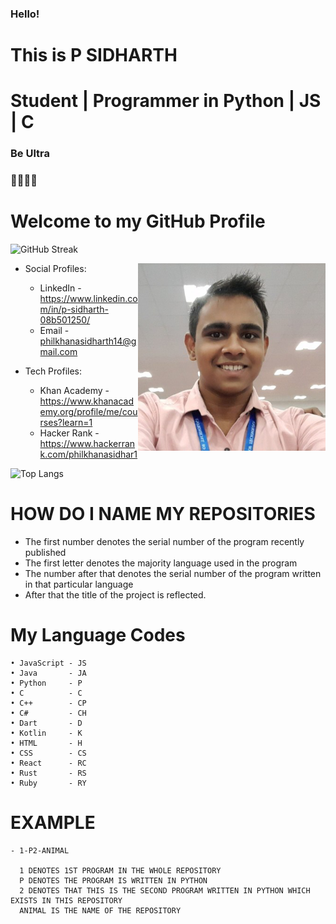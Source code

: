 ### Hello!
# This is P SIDHARTH 
# Student | Programmer in Python | JS | C
### Be Ultra
### 🧑‍💻🇮🇳 

# Welcome to my GitHub Profile


![GitHub Streak](https://github-readme-streak-stats.herokuapp.com?user=psidh&theme=cobalt&date_format=j%20M%5B%20Y%5D&background=000000&border=7536B2&stroke=9243DD&ring=89502D&fire=FF9554&currStreakNum=D280FF&sideNums=BC52FF&currStreakLabel=64EAE2&sideLabels=48A8A2&dates=A42EE5)

<img align="right" width="300" height="300" src="ME.png">

- Social Profiles: 
  - LinkedIn - https://www.linkedin.com/in/p-sidharth-08b501250/
  - Email    - philkhanasidharth14@gmail.com
  
- Tech Profiles:
  - Khan Academy - https://www.khanacademy.org/profile/me/courses?learn=1
  - Hacker Rank - https://www.hackerrank.com/philkhanasidhar1
  

 ![Top Langs](https://github-readme-stats.vercel.app/api/top-langs/?username=psidH&hide=asp&langs_count=11&border_radius=32&bg_color=30,e96443,904e95&title_color=ffffff&text_color=ffffff&icon_color=ffffff&java=ffffff)


# HOW DO I NAME MY REPOSITORIES
  - The first number denotes the serial number of the program recently published
  - The first letter denotes the majority language used in the program
  - The number after that denotes the serial number of the program written in that particular language
  - After that the title of the project is reflected.
  
  # My Language Codes
  
    • JavaScript - JS
    • Java       - JA
    • Python     - P
    • C          - C
    • C++        - CP
    • C#         - CH
    • Dart       - D
    • Kotlin     - K
    • HTML       - H
    • CSS        - CS
    • React      - RC
    • Rust       - RS
    • Ruby       - RY
    
  
  # EXAMPLE
    - 1-P2-ANIMAL
  
      1 DENOTES 1ST PROGRAM IN THE WHOLE REPOSITORY
      P DENOTES THE PROGRAM IS WRITTEN IN PYTHON
      2 DENOTES THAT THIS IS THE SECOND PROGRAM WRITTEN IN PYTHON WHICH EXISTS IN THIS REPOSITORY
      ANIMAL IS THE NAME OF THE REPOSITORY
